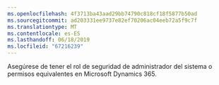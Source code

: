 ```yaml
---
ms.openlocfilehash: 4f3713ba43aad29bb74790c818cf18f5877b50ad
ms.sourcegitcommit: ad203331ee9737e82ef70206ac04eeb72a5f9c7f
ms.translationtype: MT
ms.contentlocale: es-ES
ms.lasthandoff: 06/18/2019
ms.locfileid: "67216239"
---
```

Asegúrese de tener el rol de seguridad de administrador del sistema o permisos equivalentes en Microsoft Dynamics 365.